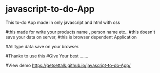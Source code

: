 # javascript-to-do-App
This to-do App made in only javascript and html with css 

#this made for write your products name , person name etc.. 
#this doesn't save your data on server, 
#this is browser dependent Application 

#All type data save on your browser.

#Thankx to use this 
#Give Your best .......



#View demo
https://getsettalk.github.io/javascript-to-do-App/
